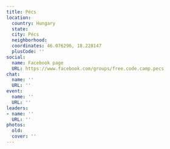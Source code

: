 ```yaml
---
title: Pécs
location:
  country: Hungary
  state: 
  city: Pécs
  neighborhood: 
  coordinates: 46.076296, 18.228147
  plusCode: ''
social:
  name: Facebook page
  URL: https://www.facebook.com/groups/free.code.camp.pecs
chat:
  name: ''
  URL: ''
event:
  name: ''
  URL: ''
leaders:
- name: ''
  URL: ''
photos:
  old: 
  cover: ''
---
```

